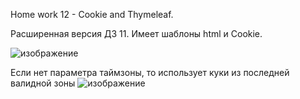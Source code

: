 Home work 12 - Cookie and Thymeleaf.

Расширенная версия ДЗ 11. Имеет шаблоны html и Cookie.

![изображение](https://github.com/Ne4upara/JavaDev_12/assets/127094971/a4c65e29-7390-436c-8aa1-13f38f5b18f6)

Если нет параметра таймзоны, то использует куки из последней валидной зоны
![изображение](https://github.com/Ne4upara/JavaDev_12/assets/127094971/b486cc8a-7a66-4c36-98af-41771fb684c7)
